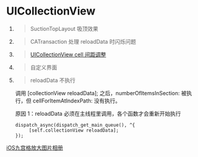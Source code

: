 # UICollectionView

1. > SuctionTopLayout 吸顶效果

2. > CATransaction 处理 reloadData 时闪烁问题

3. > [UICollectionView cell 间距调整](https://www.jianshu.com/p/40914d5708af)

4. > 自定义界面

5. > reloadData 不执行

	调用 [collectionView reloadData]; 之后，numberOfItemsInSection: 被执行，但 cellForItemAtIndexPath: 没有执行。
 
	原因 1：reloadData 必须在主线程里调用，各个函数才会重新开始执行
	
	```
	dispatch_async(dispatch_get_main_queue(), ^{
	     [self.collectionView reloadData];
	});
	```
	
	
	
[iOS九宫格放大图片相册](https://www.jianshu.com/p/2e6e86be7699)